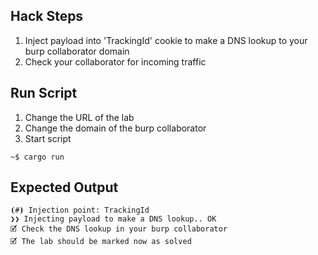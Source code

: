 ## Hack Steps

1. Inject payload into 'TrackingId' cookie to make a DNS lookup to your burp collaborator domain
2. Check your collaborator for incoming traffic

## Run Script

1. Change the URL of the lab
2. Change the domain of the burp collaborator
3. Start script

```
~$ cargo run
```

## Expected Output

```
⦗#⦘ Injection point: TrackingId
❯❯ Injecting payload to make a DNS lookup.. OK
🗹 Check the DNS lookup in your burp collaborator
🗹 The lab should be marked now as solved
```
